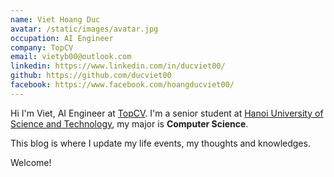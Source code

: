 ```yaml
---
name: Viet Hoang Duc
avatar: /static/images/avatar.jpg
occupation: AI Engineer
company: TopCV
email: vietyb00@outlook.com
linkedin: https://www.linkedin.com/in/ducviet00/
github: https://github.com/ducviet00
facebook: https://www.facebook.com/hoangducviet00/
---
```


Hi I'm Viet, AI Engineer at [TopCV](https://www.topcv.vn/).
I'm a senior student at [Hanoi University of Science and Technology](https://en.hust.edu.vn/home), my major is **Computer Science**.

This blog is where I update my life events, my thoughts and knowledges.

Welcome!
